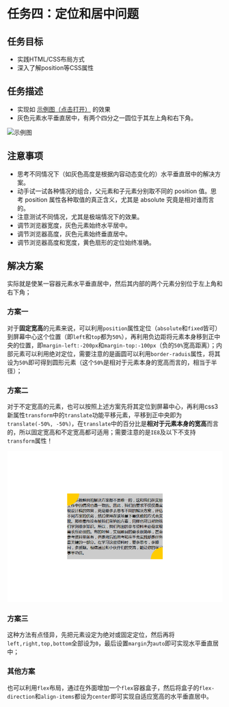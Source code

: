 # 任务四：定位和居中问题

## 任务目标

- 实践HTML/CSS布局方式
- 深入了解position等CSS属性



## 任务描述

- 实现如 [示例图（点击打开）](http://7xrp04.com1.z0.glb.clouddn.com/task_1_4_1.png) 的效果
- 灰色元素水平垂直居中，有两个四分之一圆位于其左上角和右下角。

![示例图](http://7xrp04.com1.z0.glb.clouddn.com/task_1_4_1.png)



## 注意事项

- 思考不同情况下（如灰色高度是根据内容动态变化的）水平垂直居中的解决方案。
- 动手试一试各种情况的组合，父元素和子元素分别取不同的 position 值。思考 position 属性各种取值的真正含义，尤其是 absolute 究竟是相对谁而言的。
- 注意测试不同情况，尤其是极端情况下的效果。
- 调节浏览器宽度，灰色元素始终水平居中。
- 调节浏览器高度，灰色元素始终垂直居中。
- 调节浏览器高度和宽度，黄色扇形的定位始终准确。



## 解决方案

实际就是使某一容器元素水平垂直居中，然后其内部的两个元素分别位于左上角和右下角；

### 方案一

对于**固定宽高**的元素来说，可以利用`position`属性定位（`absolute`和`fixed`皆可）到屏幕中心这个位置（即`left`和`top`都为`50%`），再利用负边距将元素本身移到正中央的位置，即`margin-left:-200px`和`margin-top:-100px`（负的`50%`宽高距离）；内部元素可以利用绝对定位，需要注意的是画圆可以利用`border-raduis`属性，将其设为`50%`即可得到圆形元素（这个`50%`是相对于元素本身的宽高而言的，相当于半径）；

### 方案二

对于不定宽高的元素，也可以按照上述方案先将其定位到屏幕中心，再利用css3新属性`transform`中的`translate`功能平移元素，平移到正中央即为`translate(-50%, -50%)`，在`translate`中的百分比是**相对于元素本身的宽高**而言的，所以固定宽高和不定宽高都可适用；需要注意的是`IE8`及以下不支持`transform`属性！

![自适应宽高居中](task4.png)

### 方案三

这种方法有点怪异，先把元素设定为绝对或固定定位，然后再将`left,right,top,bottom`全部设为`0`，最后设置`margin`为`auto`即可实现水平垂直居中；

### 其他方案

也可以利用`flex`布局，通过在外面增加一个`flex`容器盒子，然后将盒子的`flex-direction`和`align-items`都设为`center`即可实现自适应宽高的水平垂直居中。